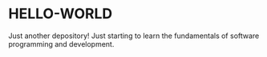 # HELLO-WORLD
Just another depository!
Just starting to learn the fundamentals of software programming and development.
